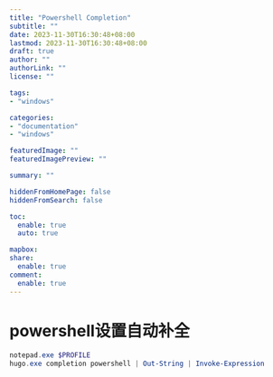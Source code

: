 ```yaml
---
title: "Powershell Completion"
subtitle: ""
date: 2023-11-30T16:30:48+08:00
lastmod: 2023-11-30T16:30:48+08:00
draft: true
author: ""
authorLink: ""
license: ""

tags: 
- "windows"

categories: 
- "documentation"
- "windows"

featuredImage: ""
featuredImagePreview: ""

summary: ""

hiddenFromHomePage: false
hiddenFromSearch: false

toc:
  enable: true
  auto: true

mapbox:
share:
  enable: true
comment:
  enable: true
---
```


# powershell设置自动补全
```powershell
notepad.exe $PROFILE
hugo.exe completion powershell | Out-String | Invoke-Expression
```
